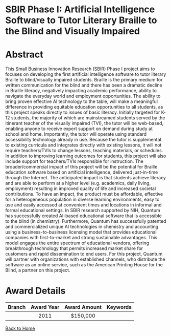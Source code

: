 
SBIR Phase I: Artificial Intelligence Software to Tutor Literary Braille to the Blind and Visually Impaired
===========================================================================================================

# Abstract


This Small Business Innovation Research (SBIR) Phase I project aims to focuses on developing the first artificial intelligence software to tutor literary Braille to blind/visually impaired students. Braille is the primary medium for written communication for the blind and there has been a dramatic decline in Braille literacy, negatively impacting academic performance, ability to navigate the everyday world and employment opportunities. The ability to bring proven effective AI technology to the table, will make a meaningful difference in providing equitable education opportunities to all students, as this project speaks directly to issues of basic literacy. Initially targeted for K-12 students, the majority of which are mainstreamed students served by the itinerant teacher of the visually impaired (TVI), the tutor will be web-based, enabling anyone to receive expert support on demand during study at school and home. Importantly, the tutor will operate using standard accessibility technology already in use. Because the tutor is supplemental to existing curricula and integrates directly with existing lessons, it will not require teachers/TVIs to change lessons, teaching materials, or schedules. In addition to improving learning outcomes for students, this project will also include support for teachers/TVIs responsible for instruction. The broader/commercial impact of this project will be the potential for Braille education software based on artificial intelligence, delivered just-in-time through the Internet. The anticipated impact is that students achieve literacy and are able to perform at a higher level (e.g. academics, daily living, employment) resulting in improved quality of life and increased societal contributions. To have an impact, the product must be affordable, effective for a heterogeneous population in diverse learning environments, easy to use and easily accessed at convenient times and locations in informal and formal educational settings. In SBIR research supported by NIH, Quantum has successfully created AI-based educational software that is accessible to the blind (in chemistry). Furthermore, Quantum has successfully patented and commercialized unique AI technologies in chemistry and accounting using a business-to-business licensing model that provides educational companies with first-to-market and strong sustainable advantages. This model engages the entire spectrum of educational vendors, offering breakthrough technology that permits increased market share for customers and rapid dissemination to end users. For this project, Quantum will partner with organizations with established channels, who distribute the software as an online service, such as the American Printing House for the Blind, a partner on this project.  

# Award Details

|Branch|Award Year|Award Amount|Keywords|
| :---: | :---: | :---: | :---: |
||2011|$150,000||
  
  


[Back to Home](https://github.com/chrischow/dod_sbir_awards/Reports/JT/#128)